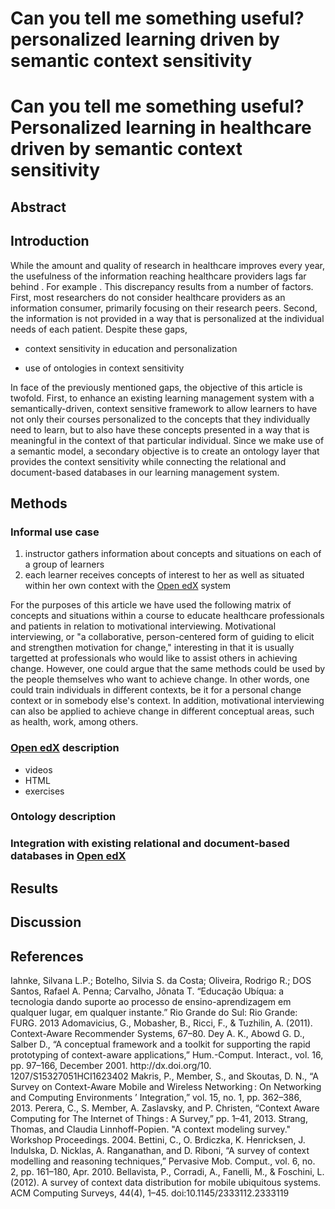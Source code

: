 # Can you tell me something useful?  personalized learning driven by semantic context sensitivity
<!-- Recebi o cfp do MEDINFO, vai ser em ago/2015 em SP, Deadline: dez/2014. Qualis B1 na comp. Acho que o artigo cairia bem no evento. 

legal, tem algum tempo, vamos começar e ver até onde o artigo pode chegar até a data

-->


# Can you tell me something useful? Personalized learning in healthcare driven by semantic context sensitivity 
<!--(acho que podemos trocar context sensitivity por context-awareness, termo mais difundido pela comunidade da comp) -->

## Abstract


## Introduction

While the amount and quality of research in healthcare improves every year, the usefulness of the information reaching healthcare providers lags far behind <!-- ref -->. For example <!-- add-->. This discrepancy results from a number of factors. First, most researchers do not consider healthcare providers as an information consumer, primarily focusing on their research peers. Second, the information is not provided in a way that is personalized at the individual needs of each patient. Despite these gaps,  

 * context sensitivity in education and personalization

<!-- (acho que ficou meio "solto" em relação a saúde, teria que melhorar) 

quais seriam referencias que possa ser usadas aqui?

Education is continually changing in relation to teaching processes. In recent years, technologies like mobile computing and internet have contributed to greater dissemination of information and study support materials (melhor trocar ref). Before this vast content provided by easy access to internet by students and teachers, it becomes increasingly necessary to have information filters, so it is possible to get information reliably and restricted to the domain over which the user is studying or working.
Currently, teachers assemble and distribute materials in virtual learning environments (VLE). These materials are distributed and activities are executed in these environments for all participants of the course in the same way, regardless of important context information as the student's profile, their pre-course school history (to verify the abilities of the student in course related fields), among others.
This problem is compounded in Massive Open Online Courses (MOOCs) because there is a greater variation in relation to cultural, geographical issues and variation in profiles of students. Thus, it is necessary that context information are taken into account in any way in the distribution of materials and activities for students of these courses.
-->

* use of ontologies in context sensitivity

<!--
Context awareness has been applied to various fields of application and several ways in computing. One of the most common ways of using context information in computer systems is the retrieval of information based on context. Information retrieval can be applied together with other recovery techniques and their application can be performed in the pre-filtering information recovery, post filtration in information retrieval, or the context modeling in conjunction with the modeling of information (Adomavicius et al, 2011).
Thus, context awareness has contributed in many applications to provide the retrieval of information, structured or not, to users or external systems.

Dey et al (2001) defined context as "any information que can be used to characterize the situation of an entity". Recent work have proposed some changes in how context should be treated in computer systems. In these newer definitions (Makris et al, 2013) (Perera et al, 2013), context must be inferred from a continuous flow of information of raw data which is obtained by systems. 
Context information are often represented in ontologies due to a number of factors, including level of reusability and expressivity of definitions (Strang; Popien, 2004) (Bettini et al, 2010) (Bellavista et al, 2012). 
O ambiente virtual [Open edX]() é utilizado para MOOCs em diversas universidades para diversos cursos. Na área da saúde, o [Open edX]() é utilizado pela universidade de Duke no curso de NOME_DO_CURSO para FUNCAO. PROBLEMA. 

são mais de 30 universidades - veja http://code.edx.org/
-->

In face of the previously mentioned gaps, the objective of this article is twofold. First, to enhance an existing learning management system with a semantically-driven, context sensitive framework to allow learners to have not only their courses personalized to the concepts that they individually need to learn, but to also have these concepts presented in a way that is meaningful in the context of that particular individual. Since we make use of a semantic model, a secondary objective is to create an ontology layer that provides the context sensitivity while connecting the relational and document-based databases in our learning management system.

## Methods

### Informal use case

1. instructor gathers information about concepts and situations on each of a group of learners
2. each learner receives concepts of interest to her as well as situated within her own context with the [Open edX]() system

For the purposes of this article we have used the following matrix of concepts and situations within a course to educate healthcare professionals and patients in relation to motivational interviewing. Motivational interviewing, or "a collaborative, person-centered form of guiding to elicit and strengthen motivation for change," interesting in that it is usually targetted at professionals who would like to assist others in achieving change. However, one could argue that the same methods could be used by the people themselves who want to achieve change. In other words, one could train individuals in different contexts, be it for a personal change context or in somebody else's context. In addition, motivational interviewing can also be applied to achieve change in different conceptual areas, such as health, work, among others. 



### [Open edX]() description

* videos
* HTML
* exercises



### Ontology description


### Integration with existing relational and document-based databases in [Open edX]()

<!-- here to describe the layer on top of the system -->

<!-- 

"1. uma camada de ontologia que seja uma layer em cima de um banco relacional ou de documentos, com os dados sendo passados pro banco de documentos em formato de json-ld. a idéia é que daí seria possível query tudo em um único banco, eliminando a necessidade de uma triple store."

Isso, na verdade a ontologia serve como suporte (porque ela descreve os contextos e domínios), mas seria uma arquitetura que implementa o uso de ontologias (como essa camada intermediária).

"2. os dados em json-ld oferecendo sensibilidade ao contexto, ou seja, orientando como o edx modificaria a apresentação e estrutura do material educacional pra atender as necessidade individuais dos estudantes em relação aos conceitos a serem aprendidos e situações onde esses conceitos sejam aplicados"

Isso, temos que ver melhor ainda quais informações de contexto são relevantes para a adaptação. Com certeza temos o perfil de aluno e curso, mas podemos considerar outras coisas, como questões regionais e de cultura (uma aluna de doutorado do palazzo trabalhou com isso e trabalha com o Seiji (Isabela Gaparini)), mas acho que essas questões podem ser consideradas pra frente. Agora acho que a idéia é "simplificar" o contexto usado e aí depois ir aumentando a complexidade. -->


## Results


## Discussion 


## References
<!-- legal, por favor use bibtex que o pandoc integra - veja http://johnmacfarlane.net/pandoc/demos.html -->

<!--(melhor trocar ref)--> Iahnke, Silvana L.P.; Botelho, Silvia S. da Costa; Oliveira, Rodrigo R.; DOS Santos, Rafael A. Penna; Carvalho, Jônata T. “Educação Ubíqua: a tecnologia dando suporte ao processo de ensino-aprendizagem em qualquer lugar, em qualquer instante.” Rio Grande do Sul: Rio Grande: FURG. 2013
<!--(Adomavicius et al, 2011)--> Adomavicius, G., Mobasher, B., Ricci, F., & Tuzhilin, A. (2011). Context-Aware Recommender Systems, 67–80.
<!--Dey et al (2001)--> Dey A. K., Abowd G. D., Salber D., “A conceptual framework and a toolkit for supporting the rapid prototyping of context-aware applications,” Hum.-Comput. Interact., vol. 16, pp. 97–166, December 2001. http://dx.doi.org/10. 1207/S15327051HCI1623402
<!--(Makris et al, 2013)--> Makris, P., Member, S., and Skoutas, D. N., “A Survey on Context-Aware Mobile and Wireless Networking : On Networking and Computing Environments ’ Integration,” vol. 15, no. 1, pp. 362–386, 2013.
<!--(Perera et al, 2013)--> Perera, C., S. Member, A. Zaslavsky, and P. Christen, “Context Aware Computing for The Internet of Things : A Survey,” pp. 1–41, 2013.
<!--(Strang; Popien, 2004)--> Strang, Thomas, and Claudia Linnhoff-Popien. "A context modeling survey." Workshop Proceedings. 2004. 
<!--(Bettini et al, 2010)--> Bettini, C., O. Brdiczka, K. Henricksen, J. Indulska, D. Nicklas, A. Ranganathan, and D. Riboni, “A survey of context modelling and reasoning techniques,” Pervasive Mob. Comput., vol. 6, no. 2, pp. 161–180, Apr. 2010.
<!--(Bellavista et al, 2012)--> Bellavista, P., Corradi, A., Fanelli, M., & Foschini, L. (2012). A survey of context data distribution for mobile ubiquitous systems. ACM Computing Surveys, 44(4), 1–45. doi:10.1145/2333112.2333119
